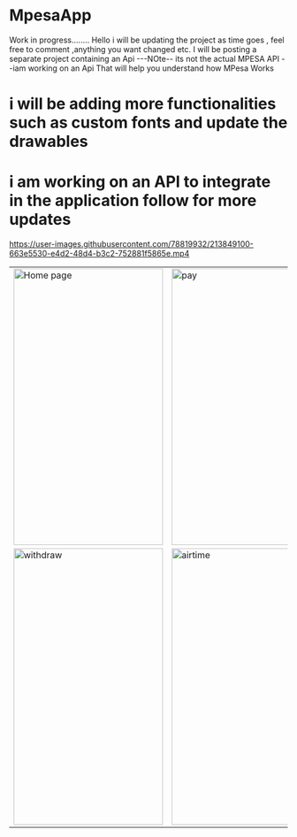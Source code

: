 # MpesaApp
Work in progress........
Hello i will be updating the project as time goes , feel free to comment ,anything you want changed etc.
I will be posting a separate project containing an Api ---NOte-- its not the actual MPESA API --iam working on an Api That will help you understand how MPesa Works


# i will be adding more functionalities such as custom fonts and  update the drawables

# i am working on an API to integrate in the application follow for more updates







https://user-images.githubusercontent.com/78819932/213849100-663e5530-e4d2-48d4-b3c2-752881f5865e.mp4



 <table align="center">
  <tr>
    <td><img src="https://user-images.githubusercontent.com/78819932/213847096-0a63138b-bf2a-47ea-a5cc-eb924092ea12.png" alt="Home page" style="width:270px;height:500px;"></td>
    <td><img src="https://user-images.githubusercontent.com/78819932/213847106-0609a911-4c50-490c-b223-a54a6defddb0.png" alt="pay" style="width:270px;height:500px;"></td>


  </tr>
   <tr>
    <td><img src="https://user-images.githubusercontent.com/78819932/213847123-e907bf65-6577-4677-a091-b7b345748d76.png" alt="withdraw" style="width:270px;height:500px;"></td>
     <td><img src="https://user-images.githubusercontent.com/78819932/213847115-6a2ef41e-87fb-4d41-9a6d-90744ec8e245.png" alt="airtime" style="width:270px;height:500px;"></td>

  </tr>
</table><br>
